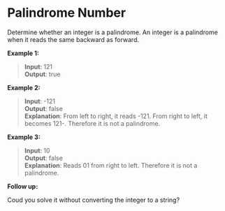﻿# Palindrome Number

Determine whether an integer is a palindrome. An integer is a palindrome when it reads the same backward as forward.

**Example 1:**

> **Input**: 121  
> **Output**: true 

**Example 2:**
> **Input**: -121  
> **Output**: false   
> **Explanation**: From left to right, it reads -121. From right to left, it becomes 121-. Therefore it is not a palindrome.

**Example 3:**

> **Input**: 10  
> **Output**: false  
> **Explanation**: Reads 01 from right to left. Therefore it is not a palindrome.

**Follow up:**

Coud you solve it without converting the integer to a string?
